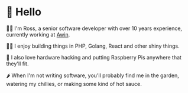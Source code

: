 # 👋 Hello

🧔🏻 I'm Ross, a senior software developer with over 10 years experience, currently working at [Awin](http://www.awin.com). 

👨‍💻 I enjoy building things in PHP, Golang, React and other shiny things.

🧰 I also love hardware hacking and putting Raspberry Pis anywhere that they'll fit.

🌶️ When I'm not writing software, you'll probably find me in the garden, watering my chillies, or making some kind of hot sauce.  
